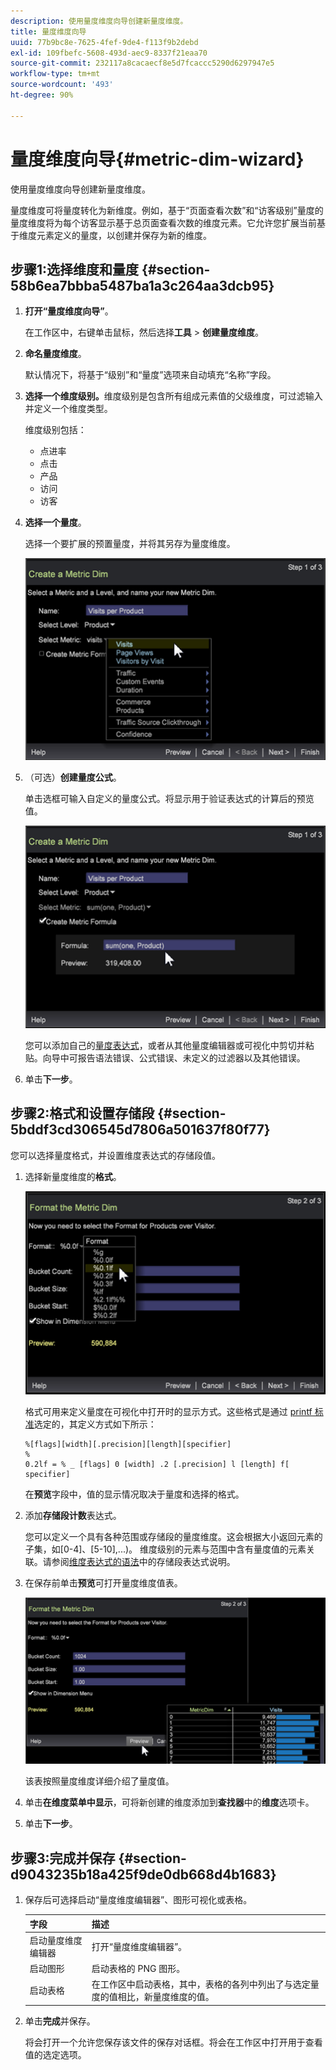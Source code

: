 ```yaml
---
description: 使用量度维度向导创建新量度维度。
title: 量度维度向导
uuid: 77b9bc8e-7625-4fef-9de4-f113f9b2debd
exl-id: 109fbefc-5608-493d-aec9-8337f21eaa70
source-git-commit: 232117a8cacaecf8e5d7fcaccc5290d6297947e5
workflow-type: tm+mt
source-wordcount: '493'
ht-degree: 90%

---
```


# 量度维度向导{#metric-dim-wizard}

使用量度维度向导创建新量度维度。

量度维度可将量度转化为新维度。例如，基于“页面查看次数”和“访客级别”量度的量度维度将为每个访客显示基于总页面查看次数的维度元素。它允许您扩展当前基于维度元素定义的量度，以创建并保存为新的维度。

## 步骤1:选择维度和量度 {#section-58b6ea7bbba5487ba1a3c264aa3dcb95}

1. **打开“量度维度向导”**。

   在工作区中，右键单击鼠标，然后选择&#x200B;**工具** > **创建量度维度**。

1. **命名量度维度**。

   默认情况下，将基于“级别”和“量度”选项来自动填充“名称”字段。

1. **选择一个维度级别。**&#x200B;维度级别是包含所有组成元素值的父级维度，可过滤输入并定义一个维度类型。

   维度级别包括：

   * 点进率
   * 点击
   * 产品
   * 访问
   * 访客

1. **选择一个量度**。

   选择一个要扩展的预置量度，并将其另存为量度维度。

   ![](assets/6_4_workstation_metricdim_metric.png)

1. （可选）**创建量度公式**。

   单击选框可输入自定义的量度公式。将显示用于验证表达式的计算后的预览值。

   ![](assets/6_4_workstation_metricdim_create_metric.png)

   您可以添加自己的[量度表达式](https://experienceleague.adobe.com/docs/data-workbench/using/client/qry-lang-syntx/c-syntx-mtrc-exp.html)，或者从其他量度编辑器或可视化中剪切并粘贴。向导中可报告语法错误、公式错误、未定义的过滤器以及其他错误。

1. 单击&#x200B;**下一步**。

## 步骤2:格式和设置存储段 {#section-5bddf3cd306545d7806a501637f80f77}

您可以选择量度格式，并设置维度表达式的存储段值。

1. 选择新量度维度的&#x200B;**格式**。

   ![](assets/6_4_workstation_metricdim_format_metric.png)

   格式可用来定义量度在可视化中打开时的显示方式。这些格式是通过 [printf 标准](http://www.cplusplus.com/reference/cstdio/printf/)选定的，其定义方式如下所示：

   ```
   %[flags][width][.precision][length][specifier]
   %
   0.2lf = % _ [flags] 0 [width] .2 [.precision] l [length] f[ specifier]
   ```

   在&#x200B;**预览**&#x200B;字段中，值的显示情况取决于量度和选择的格式。

1. 添加&#x200B;**存储段计数**&#x200B;表达式。

   您可以定义一个具有各种范围或存储段的量度维度。这会根据大小返回元素的子集，如[0-4]、[5-10],...)。 维度级别的元素与范围中含有量度值的元素关联。请参阅[维度表达式的语法](https://experienceleague.adobe.com/docs/data-workbench/using/client/qry-lang-syntx/c-syntx-dim-exp.html)中的存储段表达式说明。

1. 在保存前单击&#x200B;**预览**&#x200B;可打开量度维度值表。

   ![](assets/6_4_workstation_metricdim_preview.png)

   该表按照量度维度详细介绍了量度值。

1. 单击&#x200B;**在维度菜单中显示**，可将新创建的维度添加到&#x200B;**查找器**&#x200B;中的&#x200B;**维度**&#x200B;选项卡。
1. 单击&#x200B;**下一步**。

## 步骤3:完成并保存 {#section-d9043235b18a425f9de0db668d4b1683}

1. 保存后可选择启动“量度维度编辑器”、图形可视化或表格。

   | 字段 | 描述 |
   |---|---|
   | 启动量度维度编辑器 | 打开“量度维度编辑器”。 |
   | 启动图形 | 启动表格的 PNG 图形。 |
   | 启动表格 | 在工作区中启动表格，其中，表格的各列中列出了与选定量度的值相比，新量度维度的值。 |

1. 单击&#x200B;**完成**&#x200B;并保存。

   将会打开一个允许您保存该文件的保存对话框。将会在工作区中打开用于查看值的选定选项。

